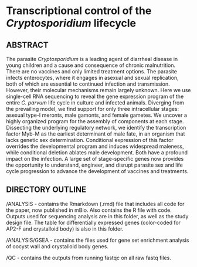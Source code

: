 # Transcriptional control of the *Cryptosporidium* lifecycle

## ABSTRACT 

The parasite *Cryptosporidium* is a leading agent of diarrheal disease in young children and a cause and consequence of chronic malnutrition. There are no vaccines and only limited treatment options. The parasite infects enterocytes, where it engages in asexual and sexual replication, both of which are essential to continued infection and transmission. However, their molecular mechanisms remain largely unknown. Here we use single-cell RNA sequencing to reveal the gene expression program of the entire *C. parvum* life cycle in culture and infected animals. Diverging from the prevailing model, we find support for only three intracellular stages: asexual type-I meronts, male gamonts, and female gametes. We uncover a highly organized program for the assembly of components at each stage. Dissecting the underlying regulatory network, we identify the transcription factor Myb-M as the earliest determinant of male fate, in an organism that lacks genetic sex determination. Conditional expression of this factor overrides the developmental program and induces widespread maleness, while conditional deletion ablates male development. Both have a profound impact on the infection. A large set of stage-specific genes now provides the opportunity to understand, engineer, and disrupt parasite sex and life cycle progression to advance the development of vaccines and treatments.

## DIRECTORY OUTLINE

/ANALYSIS - contains the Rmarkdown (.rmd) file that includes all code for the paper, now published in mBio. Also contains the R file with code. Outputs used for sequencing analysis are in this folder, as well as the study design file. The table for differentially expressed genes (color-coded for AP2-F and crystalloid body) is also in this folder.

/ANALYSIS/GSEA - contains the files used for gene set enrichment analysis of oocyst wall and crystalloid body genes.

/QC - contains the outputs from running fastqc on all raw fastq files.
